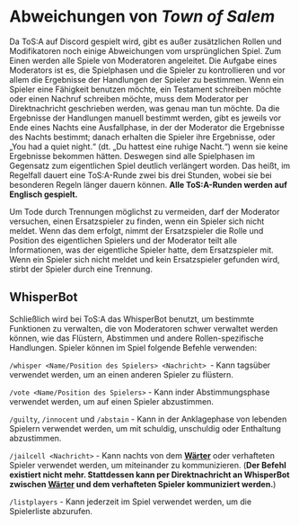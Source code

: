 # Abweichungen von _Town of Salem_

Da ToS:A auf Discord gespielt wird, gibt es außer zusätzlichen Rollen und Modifikatoren noch einige Abweichungen vom ursprünglichen Spiel. Zum Einen werden alle Spiele von Moderatoren angeleitet. Die Aufgabe eines Moderators ist es, die Spielphasen und die Spieler zu kontrollieren und vor allem die Ergebnisse der Handlungen der Spieler zu bestimmen. Wenn ein Spieler eine Fähigkeit benutzen möchte, ein Testament schreiben möchte oder einen Nachruf schreiben möchte, muss dem Moderator per Direktnachricht geschrieben werden, was genau man tun möchte. Da die Ergebnisse der Handlungen manuell bestimmt werden, gibt es jeweils vor Ende eines Nachts eine Ausfallphase, in der der Moderator die Ergebnisse des Nachts bestimmt; danach erhalten die Spieler ihre Ergebnisse, oder „You had a quiet night.“ (dt. „Du hattest eine ruhige Nacht.“) wenn sie keine Ergebnisse bekommen hätten. Deswegen sind alle Spielphasen im Gegensatz zum eigentlichen Spiel deutlich verlängert worden. Das heißt, im Regelfall dauert eine ToS:A-Runde zwei bis drei Stunden, wobei sie bei besonderen Regeln länger dauern können. **Alle ToS:A-Runden werden auf Englisch gespielt.**

Um Tode durch Trennungen möglichst zu vermeiden, darf der Moderator versuchen, einen Ersatzspieler zu finden, wenn ein Spieler sich nicht meldet. Wenn das dem erfolgt, nimmt der Ersatzspieler die Rolle und Position des eigentlichen Spielers und der Moderator teilt alle Informationen, was der eigentliche Spieler hatte, dem Ersatzspieler mit. Wenn ein Spieler sich nicht meldet und kein Ersatzspieler gefunden wird, stirbt der Spieler durch eine Trennung.

## WhisperBot

Schließlich wird bei ToS:A das WhisperBot benutzt, um bestimmte Funktionen zu verwalten, die von Moderatoren schwer verwaltet werden können, wie das Flüstern, Abstimmen und andere Rollen-spezifische Handlungen. Spieler können im Spiel folgende Befehle verwenden:

`/whisper <Name/Position des Spielers> <Nachricht> `- Kann tagsüber verwendet werden, um an einen anderen Spieler zu flüstern.

`/vote <Name/Position des Spielers>` - Kann inder Abstimmungsphase verwendet werden, um auf einen Spieler abzustimmen.

`/guilty`, `/innocent` und `/abstain` - Kann in der Anklagephase von lebenden Spielern verwendet werden, um mit schuldig, unschuldig oder Enthaltung abzustimmen.

`/jailcell <Nachricht>` - Kann nachts von dem [**Wärter**](./waerter.md) oder verhafteten Spieler verwendet werden, um miteinander zu kommunizieren. (**Der Befehl existiert nicht mehr. Stattdessen kann per Direktnachricht an WhisperBot zwischen [Wärter](./waerter.md) und dem verhafteten Spieler kommuniziert werden.**)

`/listplayers` - Kann jederzeit im Spiel verwendet werden, um die Spielerliste abzurufen.
